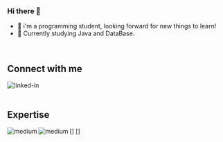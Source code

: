 ### Hi there 👋

- 🌱  i'm a programming student, looking forward for new things to learn!
- 🔭  Currently studying Java and DataBase.
<br>

## Connect with me

[<img align="left" alt="linked-in" src="https://img.shields.io/badge/linkedin-%230077B5.svg?&style=for-the-badge&logo=linkedin&logoColor=white" />](https://www.linkedin.com/in/benilson-mtr-37b6711a7/)
<br>
<br>
## Expertise

[<img align="left" alt="medium" src="https://img.shields.io/badge/java%20-%2343853D.svg?&style=for-the-badge&logo=java&logoColor=incactive">] [<img align="left" alt="medium" src="https://img.shields.io/badge/spring%20-%236DB33F.svg?&style=for-the-badge&logo=spring&logoColor=white">]








